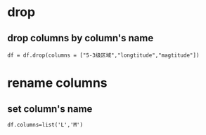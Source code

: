 # drop
## drop columns by column's name
    df = df.drop(columns = ["5-3级区域","longtitude","magtitude"])
# rename columns
## set column's name
    
    df.columns=list('L','M') 
# 
    